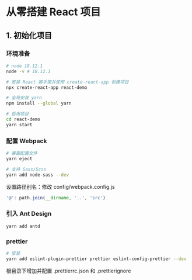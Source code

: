 # 从零搭建 React 项目

## 1. 初始化项目

### 环境准备

```bash
# node 18.12.1
node -v # 18.12.1

# 安装 React 脚手架并使用 create-react-app 创建项目
npx create-react-app react-demo

# 全局安装 yarn
npm install --global yarn

# 启用项目
cd react-demo
yarn start
```

### 配置 Webpack

```bash
# 暴露配置文件
yarn eject

# 支持 Sass/Scss
yarn add node-sass --dev
```

设置路径别名：修改 config/webpack.config.js

```js
'@': path.join(__dirname, '..', 'src')
```

### 引入 Ant Design

```bash
yarn add antd
```

### prettier

```bash
# 安装
yarn add eslint-plugin-prettier prettier eslint-config-prettier --dev
```

根目录下增加并配置 .prettierrc.json 和 .prettierignore
